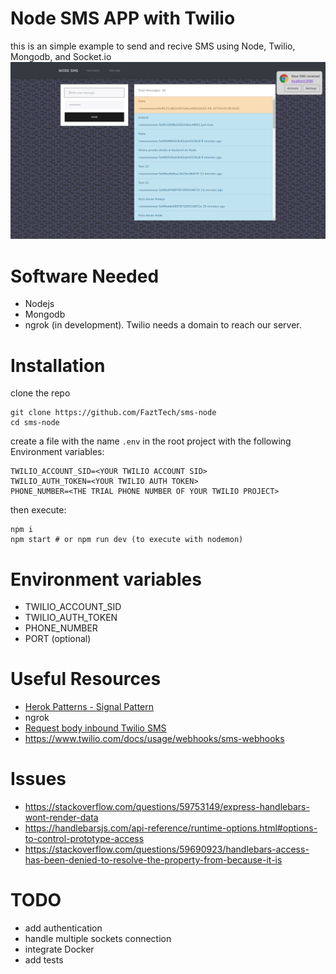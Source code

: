 # Node SMS APP with Twilio
this is an simple example to send and recive SMS using Node, Twilio, Mongodb, and Socket.io
![](./screenshot.png)

# Software Needed
* Nodejs
* Mongodb
* ngrok (in development). Twilio needs a domain to reach our server.

# Installation
clone the repo
```shell
git clone https://github.com/FaztTech/sms-node
cd sms-node
```
create a file with the name `.env` in the root project with the following Environment variables:
```text
TWILIO_ACCOUNT_SID=<YOUR TWILIO ACCOUNT SID>
TWILIO_AUTH_TOKEN=<YOUR TWILIO AUTH TOKEN>
PHONE_NUMBER=<THE TRIAL PHONE NUMBER OF YOUR TWILIO PROJECT>
```
then execute:
```shell
npm i
npm start # or npm run dev (to execute with nodemon)
```

# Environment variables
* TWILIO_ACCOUNT_SID
* TWILIO_AUTH_TOKEN
* PHONE_NUMBER
* PORT (optional)

# Useful Resources
* [Herok Patterns - Signal Pattern](https://www.heropatterns.com/)
* ngrok
* [Request body inbound Twilio SMS](https://www.twilio.com/docs/sms/twiml#twilios-request-to-your-application)
* https://www.twilio.com/docs/usage/webhooks/sms-webhooks

# Issues
* https://stackoverflow.com/questions/59753149/express-handlebars-wont-render-data
* https://handlebarsjs.com/api-reference/runtime-options.html#options-to-control-prototype-access
* https://stackoverflow.com/questions/59690923/handlebars-access-has-been-denied-to-resolve-the-property-from-because-it-is

# TODO
* add authentication
* handle multiple sockets connection
* integrate Docker 
* add tests
